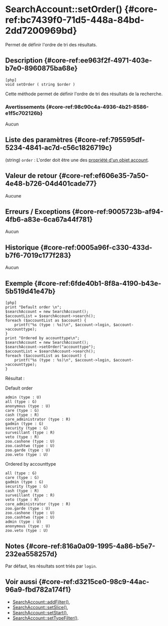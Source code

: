 # SearchAccount::setOrder() {#core-ref:bc7439f0-71d5-448a-84bd-2dd7200969bd}

<div markdown="1" class="short-description">
Permet de définir l'ordre de tri des résultats.
</div>

## Description {#core-ref:ee963f2f-4971-403e-b7e0-8960875ba68e}

    [php]
    void setOrder ( string $order )

Cette méthode permet de définir l'ordre de tri des résultats de la recherche.

### Avertissements {#core-ref:98c90c4a-4936-4b21-8586-e1f5c702126b}

Aucun

## Liste des paramètres {#core-ref:795595df-5234-4841-ac7d-c56c1826719c}

(string) `order`
:   L'order doit être une des [propriété d'un objet account][propOrder].


## Valeur de retour {#core-ref:ef606e35-7a50-4e48-b726-04d401cade77}

Aucune

## Erreurs / Exceptions {#core-ref:9005723b-af94-4fb6-a83e-6ca67a44f781}

Aucun

## Historique {#core-ref:0005a96f-c330-433d-b7f6-7019c177f283}

Aucun

## Exemple {#core-ref:6fde40b1-8f8a-4190-b43e-5b519d41e47b}

    [php]
    print "Default order \n";
    $searchAccount = new SearchAccount();
    $accountList = $searchAccount->search();
    foreach ($accountList as $account) {
        printf("%s (type : %s)\n", $account->login, $account->accounttype);
    }
    print "Ordered by accounttype\n";
    $searchAccount = new SearchAccount();
    $searchAccount->setOrder("accounttype");
    $accountList = $searchAccount->search();
    foreach ($accountList as $account) {
        printf("%s (type : %s)\n", $account->login, $account->accounttype);
    }

Résultat :

Default order 

    admin (type : U)
    all (type : G)
    anonymous (type : U)
    care (type : G)
    cash (type : R)
    core_administrator (type : R)
    gadmin (type : G)
    security (type : G)
    surveillant (type : R)
    veto (type : R)
    zoo.cashone (type : U)
    zoo.cashtwo (type : U)
    zoo.garde (type : U)
    zoo.veto (type : U)

Ordered by accounttype

    all (type : G)
    care (type : G)
    gadmin (type : G)
    security (type : G)
    cash (type : R)
    surveillant (type : R)
    veto (type : R)
    core_administrator (type : R)
    zoo.garde (type : U)
    zoo.cashone (type : U)
    zoo.cashtwo (type : U)
    admin (type : U)
    anonymous (type : U)
    zoo.veto (type : U)

## Notes {#core-ref:816a0a09-1995-4a86-b5e7-232ea558257d}

Par défaut, les résultats sont triés par `login`.

## Voir aussi {#core-ref:d3215ce0-98c9-44ac-96a9-fbd782a174f1}

* [SearchAccount::addFilter()][addFilter],
* [SearchAccount::setSlice()][setSlice],
* [SearchAccount::setStart()][setStart],
* [SearchAccount::setTypeFilter()][setTypeFilter].

<!-- links -->

[propOrder]:        #core-ref:6d5684f4-73e8-431c-8b2b-6224a9e6b074
[addFilter]:        #core-ref:e785ea85-d398-4b6f-8a14-0224f0a9e69f
[setSlice]:         #core-ref:c176d2c5-3ca5-4380-8644-9f084f094403
[setStart]:         #core-ref:06f99854-52b7-4c75-9b8d-b0383fb31ebe
[setTypeFilter]:    #core-ref:bdbaccb1-c6ca-4355-ba54-8762d020a522